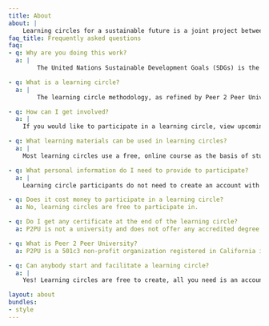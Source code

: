 ```yaml
---
title: About
about: |
    Learning circles for a sustainable future is a joint project between Dokk1 and Peer 2 Peer University, financed by the Danish Ministry of Culture. Together we are discovering new ways to learn from one another and improve our footprint in the world.
faq_title: Frequently asked questions
faq:
- q: Why are you doing this work?
  a: |
        The United Nations Sustainable Development Goals (SDGs) is the global blueprint for building a better and more sustainable future for all, and yet much work remains to be done to achieve the goals. With a commitment to serving the public and providing access to information, public libraries are extremely well suited to advance the goals of the SDGs for people of all ages. We are developing resources, partnerships, and methodologies that allow libraries around the world to run creative and engaging peer-learning programs that bring us closer to one another, and to a sustainable future for all.

- q: What is a learning circle?
  a: |
        The learning circle methodology, as refined by Peer 2 Peer University, is rooted in equitable, community-based approaches to education. Learning circles combine the flexibility and access of informal education, with the scaffolded, peer nature of formal education. Not only are learning circles free to create and free to participate in, but they embody the very values of the SDG program: everybody is a teacher and a learner, education can lead to collective action, co-constructing a learning experience is itself a way to build knowledge and create the world that you want to live in. Learning circles fundamentally shift the balance of power in a group setting, away from teacher/student, first world/third world, and create authentic spaces for collaboration and participation. This model is an essential value to teach and co-construct SDGs.

- q: How can I get involved?
  a: |
    If you would like to participate in a learning circle, view upcoming events on the homepage. If you would like to volunteer to lead a learning circle, you should review the expectations of facilitators and then reach out to XXX for more information. If you would like to bring this project to your own library or community center, reach out to XXXX.

- q: What learning materials can be used in learning circles?
  a: |
    Most learning circles use a free, online course as the basis of study. While P2PU creates some courses, the vast majority of materials come from other organizations around the web. You are welcome to use any course you would like for a learning circle, so long as it is free for participants and not in violation of the terms of service of the course provider. A complete list of courses currently being used by learning circle facilitators is available at https://www.p2pu.org/courses/

- q: What personal information do I need to provide to participate?
  a: |
    Learning circle participants do not need to create an account with Peer 2 Peer University. You can sign up for a learning circle with your name and phone number and/or email address. This information is only used by your facilitator to contact you. If you would like to create a learning circle, then you need to create a P2PU account. Additional questions related to user privacy can be answered by contacting support@p2pu.org.

- q: Does it cost money to participate in a learning circle?
  a: No, learning circles are free to participate in.

- q: Do I get any certificate at the end of the learning circle?
  a: P2PU is not a university and does not offer any accredited degree certificates. Some of the online courses that are used in learning circles have degree and/or certificates, but many of these are not free. If you would like a certificate demonstrating the completion of your learning circle, this is possible if you speak with your facilitator.

- q: What is Peer 2 Peer University?
  a: P2PU is a 501c3 non-profit organization registered in California in the United States, with team members in the US, Canada, and South Africa. The mission of the organization is to create equitable, empowering, and liberating alternatives to mainstream higher education. The majority of funding for P2PU comes from philanthropic and public sources including Institute of Museum and Library Services, Open Society Foundations, Siegel Family Endowment, and Knight Foundation. P2PU also accepts donations and offers a variety of services to organizations that are looking to develop thriving nonformal education communities.

- q: Can anybody start and facilitate a learning circle?
  a: |
    Yes! Learning circles are free to create, all you need is an account with P2PU. We have begun to create some [LANGUAGE]-language resources for facilitators, which you can view and contribute to [here](/facilitate)

layout: about
bundles:
- style
---
```


